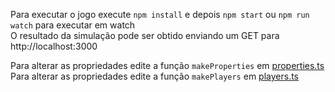 Para executar o jogo execute ```npm install``` e depois ```npm start``` ou ```npm run watch``` para executar em watch  
O resultado da simulação pode ser obtido enviando um GET para http://localhost:3000

Para alterar as propriedades edite a função ```makeProperties``` em [properties.ts](srv/fixtures/properties.ts)  
Para alterar as propriedades edite a função ```makePlayers``` em [players.ts](srv/fixtures/players.ts)